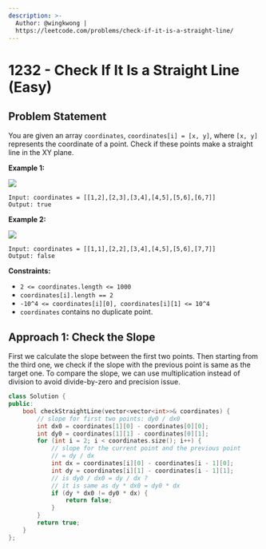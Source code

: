 ```yaml
---
description: >-
  Author: @wingkwong |
  https://leetcode.com/problems/check-if-it-is-a-straight-line/
---
```


# 1232 - Check If It Is a Straight Line (Easy)

## Problem Statement

You are given an array `coordinates`, `coordinates[i] = [x, y]`, where `[x, y]` represents the coordinate of a point. Check if these points make a straight line in the XY plane.



**Example 1:**

![](https://assets.leetcode.com/uploads/2019/10/15/untitled-diagram-2.jpg)

```
Input: coordinates = [[1,2],[2,3],[3,4],[4,5],[5,6],[6,7]]
Output: true
```

**Example 2:**

![](https://assets.leetcode.com/uploads/2019/10/09/untitled-diagram-1.jpg)

```
Input: coordinates = [[1,1],[2,2],[3,4],[4,5],[5,6],[7,7]]
Output: false
```



**Constraints:**

* `2 <= coordinates.length <= 1000`
* `coordinates[i].length == 2`
* `-10^4 <= coordinates[i][0], coordinates[i][1] <= 10^4`
* `coordinates` contains no duplicate point.

## Approach 1: Check the Slope

First we calculate the slope between the first two points. Then starting from the third one, we check if the slope with the previous point is same as the target one. To compare the slope, we can use multiplication instead of division to avoid divide-by-zero and precision issue.

```cpp
class Solution {
public:
    bool checkStraightLine(vector<vector<int>>& coordinates) {
        // slope for first two points: dy0 / dx0
        int dx0 = coordinates[1][0] - coordinates[0][0];
        int dy0 = coordinates[1][1] - coordinates[0][1];
        for (int i = 2; i < coordinates.size(); i++) {
            // slope for the current point and the previous point
            // = dy / dx
            int dx = coordinates[i][0] - coordinates[i - 1][0];
            int dy = coordinates[i][1] - coordinates[i - 1][1];
            // is dy0 / dx0 = dy / dx ?
            // it is same as dy * dx0 = dy0 * dx
            if (dy * dx0 != dy0 * dx) {
                return false;
            }
        }
        return true;
    }
};
```

